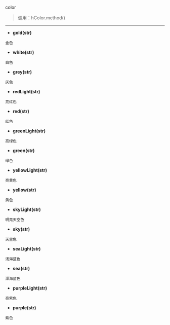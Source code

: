 color

> 调用：hColor.method()

---

* **gold(str)**
```
金色
```

* **white(str)**
```
白色
```

* **grey(str)**
```
灰色
```

* **redLight(str)**
```
亮红色
```

* **red(str)**
```
红色
```

* **greenLight(str)**
```
亮绿色
```

* **green(str)**
```
绿色
```

* **yellowLight(str)**
```
亮黄色
```

* **yellow(str)**
```
黄色
```

* **skyLight(str)**
```
明亮天空色
```

* **sky(str)**
```
天空色
```

* **seaLight(str)**
```
浅海蓝色
```

* **sea(str)**
```
深海蓝色
```

* **purpleLight(str)**
```
亮紫色
```

* **purple(str)**
```
紫色
```
